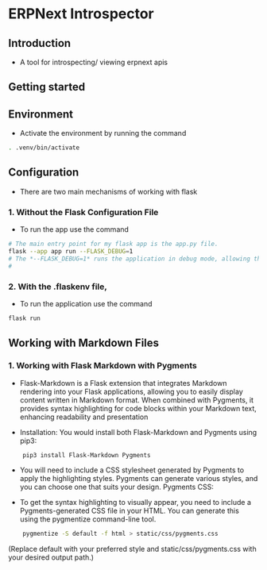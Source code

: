 # ERPNext Introspector

## Introduction

- A tool for introspecting/ viewing erpnext apis

## Getting started

## Environment

- Activate the environment by running the command

```bash
. .venv/bin/activate
```

## Configuration

- There are two main mechanisms of working with flask

### 1. Without the Flask Configuration File
- To run the app use the command

```bash
# The main entry point for my flask app is the app.py file.
flask --app app run --FLASK_DEBUG=1
# The *--FLASK_DEBUG=1* runs the application in debug mode, allowing the user to make immediate changes upon saving of any *.py* file attached.
#
```

### 2. With the .flaskenv file,

- To run the application use the command

```bash
flask run
```

## Working with Markdown Files

### 1. Working with Flask Markdown  with Pygments

- Flask-Markdown is a Flask extension that integrates Markdown rendering into your Flask applications, allowing you to easily display content written in Markdown format. When combined with Pygments, it provides syntax highlighting for code blocks within your Markdown text, enhancing readability and presentation

- Installation: You would install both Flask-Markdown and Pygments using pip3:

```bash
    pip3 install Flask-Markdown Pygments
```

- You will need to include a CSS stylesheet generated by Pygments to apply the highlighting styles. Pygments can generate various styles, and you can choose one that suits your design.
Pygments CSS:

- To get the syntax highlighting to visually appear, you need to include a Pygments-generated CSS file in your HTML. You can generate this using the pygmentize command-line tool.

```bash
    pygmentize -S default -f html > static/css/pygments.css
```
(Replace default with your preferred style and static/css/pygments.css with your desired output path.)
